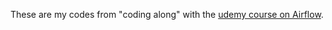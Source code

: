 These are my codes from "coding along" with the [udemy course on Airflow](https://www.udemy.com/course/the-complete-hands-on-course-to-master-apache-airflow/).
